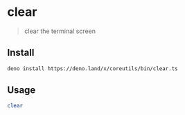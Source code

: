 # clear

> clear the terminal screen

## Install

```sh
deno install https://deno.land/x/coreutils/bin/clear.ts
```

## Usage

```sh
clear
```
